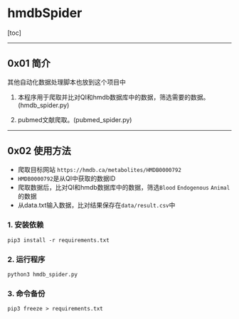 # hmdbSpider
[toc]

---

## 0x01 简介

其他自动化数据处理脚本也放到这个项目中

1. 本程序用于爬取并比对QI和hmdb数据库中的数据，筛选需要的数据。(hmdb_spider.py)

2. pubmed文献爬取。(pubmed_spider.py)


---

## 0x02 使用方法
* 爬取目标网站 `https://hmdb.ca/metabolites/HMDB0000792` 
* `HMDB0000792`是从QI中获取的数据ID
* 爬取数据后，比对QI和hmdb数据库中的数据，筛选`Blood` `Endogenous` `Animal`的数据
* 从data.txt输入数据，比对结果保存在`data/result.csv`中

### 1. 安装依赖

```
pip3 install -r requirements.txt
```

### 2. 运行程序

```
python3 hmdb_spider.py
```
    
### 3. 命令备份
```
pip3 freeze > requirements.txt
```

